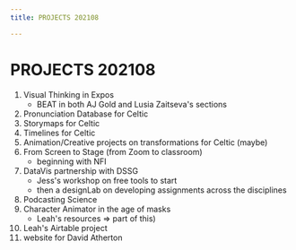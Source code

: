 ```yaml
---
title: PROJECTS 202108

---
```


# PROJECTS 202108


1. Visual Thinking in Expos
    - BEAT in both AJ Gold and Lusia Zaitseva's sections
2. Pronunciation Database for Celtic
3. Storymaps for Celtic
4. Timelines for Celtic
5. Animation/Creative projects on transformations for Celtic (maybe)
6. From Screen to Stage (from Zoom to classroom)
    - beginning with NFI
7. DataVis partnership with DSSG
    - Jess's workshop on free tools to start
    - then a designLab on developing assignments across the disciplines
8. Podcasting Science
9. Character Animator in the age of masks 
    - Leah's resources => part of this)
10. Leah's Airtable project
11. website for David Atherton






